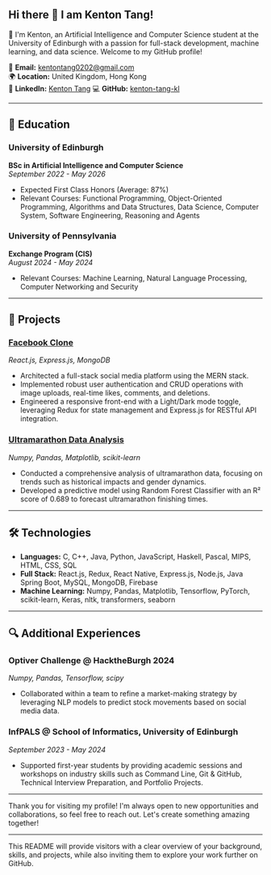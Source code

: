 ## Hi there 👋 I am Kenton Tang! 

👋 I'm Kenton, an Artificial Intelligence and Computer Science student at the University of Edinburgh with a passion for full-stack development, machine learning, and data science. Welcome to my GitHub profile!

📧 **Email:** kentontang0202@gmail.com  
🌍 **Location:** United Kingdom, Hong Kong  
💼 **LinkedIn:** [Kenton Tang]([https://www.linkedin.com/in/kenton-t-5a4b48255/]) 
💻 **GitHub:** [kenton-tang-kl](https://github.com/kenton-tang-kl)

---

## 🧠 Education

### University of Edinburgh
**BSc in Artificial Intelligence and Computer Science**  
*September 2022 - May 2026*  
- Expected First Class Honors (Average: 87%)
- Relevant Courses: Functional Programming, Object-Oriented Programming, Algorithms and Data Structures, Data Science, Computer System, Software Engineering, Reasoning and Agents

### University of Pennsylvania
**Exchange Program (CIS)**  
*August 2024 - May 2024*  
- Relevant Courses: Machine Learning, Natural Language Processing, Computer Networking and Security

---

## 💼 Projects

### [Facebook Clone](https://github.com/kenton-tang-kl/facebook-clone)
*React.js, Express.js, MongoDB*  
- Architected a full-stack social media platform using the MERN stack.
- Implemented robust user authentication and CRUD operations with image uploads, real-time likes, comments, and deletions.
- Engineered a responsive front-end with a Light/Dark mode toggle, leveraging Redux for state management and Express.js for RESTful API integration.

### [Ultramarathon Data Analysis](https://github.com/kenton-tang-kl/ultramarathon-analysis)
*Numpy, Pandas, Matplotlib, scikit-learn*  
- Conducted a comprehensive analysis of ultramarathon data, focusing on trends such as historical impacts and gender dynamics.
- Developed a predictive model using Random Forest Classifier with an R² score of 0.689 to forecast ultramarathon finishing times.

---

## 🛠️ Technologies

- **Languages:** C, C++, Java, Python, JavaScript, Haskell, Pascal, MIPS, HTML, CSS, SQL
- **Full Stack:** React.js, Redux, React Native, Express.js, Node.js, Java Spring Boot, MySQL, MongoDB, Firebase
- **Machine Learning:** Numpy, Pandas, Matplotlib, Tensorflow, PyTorch, scikit-learn, Keras, nltk, transformers, seaborn

---

## 🔍 Additional Experiences

### Optiver Challenge @ HacktheBurgh 2024
*Numpy, Pandas, Tensorflow, scipy*  
- Collaborated within a team to refine a market-making strategy by leveraging NLP models to predict stock movements based on social media data.

### InfPALS @ School of Informatics, University of Edinburgh
*September 2023 - May 2024*  
- Supported first-year students by providing academic sessions and workshops on industry skills such as Command Line, Git & GitHub, Technical Interview Preparation, and Portfolio Projects.

---

Thank you for visiting my profile! I'm always open to new opportunities and collaborations, so feel free to reach out. Let's create something amazing together!

--- 

This README will provide visitors with a clear overview of your background, skills, and projects, while also inviting them to explore your work further on GitHub.
